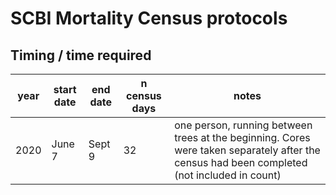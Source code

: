 # SCBI Mortality Census protocols

## Timing / time required

year | start date | end date | n census days | notes |
-- | -- |-- | -- | -- | 
2020 | June 7 | Sept 9 | 32 | one person, running between trees at the beginning. Cores were taken separately after the census had been completed (not included in count)|
